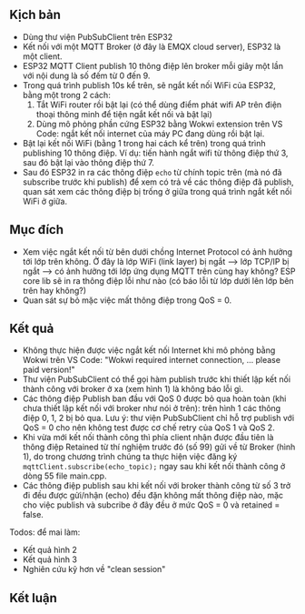 ## Kịch bản

- Dùng thư viện PubSubClient trên ESP32
- Kết nối với một MQTT Broker (ở đây là EMQX cloud server), ESP32 là một client. 
- ESP32 MQTT Client publish 10 thông điệp lên broker mỗi giây một lần với nội dung là số đếm từ 0 đến 9. 
- Trong quá trình publish 10s kể trên, sẽ ngắt kết nối WiFi của ESP32, bằng một trong 2 cách:
    1. Tắt WiFi router rồi bật lại (có thể dùng điểm phát wifi AP trên điện thoại thông minh để tiện ngắt kết nối và bật lại)
    2. Dùng mô phỏng phần cứng ESP32 bằng Wokwi extension trên VS Code: ngắt kết nối internet của máy PC đang dùng rồi bật lại. 
- Bật lại kết nối WiFi (bằng 1 trong hai cách kể trên) trong quá trình publishing 10 thông điệp. Ví dụ: tiến hành ngắt wifi từ thông điệp thứ 3, sau đó bật lại vào thông điệp thứ 7. 
- Sau đó ESP32 in ra các thông điệp `echo` từ chính topic trên (mà nó đã subscribe trước khi publish) để xem có trả về các thông điệp đã publish, quan sát xem các thông điệp bị trống ở giữa trong quá trình ngắt kết nối WiFi ở giữa.

## Mục đích 
- Xem việc ngắt kết nối từ bên dưới chồng Internet Protocol có ảnh hưởng tới lớp trên không. Ở đây là lớp WiFi (link layer) bị ngắt --> lớp TCP/IP bị ngắt --> có ảnh hưởng tới lớp ứng dụng MQTT trên cùng hay không? ESP core lib sẽ in ra thông điệp lỗi như nào (có báo lỗi từ lớp dưới lên lớp bên trên hay không?)
- Quan sát sự bỏ mặc việc mất thông điệp trong QoS = 0. 

## Kết quả
- Không thực hiện được việc ngắt kết nối Internet khi mô phỏng bằng Wokwi trên VS Code: "Wokwi required internet connection, ... please paid version!"
- Thư viện PubSubClient có thể gọi hàm publish trước khi thiết lập kết nối thành công với broker ở xa (xem hình 1) là không báo lỗi gì.
- Các thông điệp Publish ban đầu với QoS 0 được bỏ qua hoàn toàn (khi chưa thiết lập kết nối với broker như nói ở trên): trên hình 1 các thông điệp 0, 1, 2 bị bỏ qua. Lưu ý: thư viện PubSubClient chỉ hỗ trợ publish với QoS = 0 cho nên không test được cơ chế retry của QoS 1 và QoS 2.
- Khi vừa mới kết nối thành công thì phía client nhận được đầu tiên là thông điệp Retained từ thí nghiệm trước đó (số 99) gửi về từ Broker (hình 1), do trong chương trình chúng ta thực hiện việc đăng ký `mqttClient.subscribe(echo_topic);` ngay sau khi kết nối thành công ở dòng 55 file main.cpp.
- Các thông điệp publish sau khi kết nối với broker thành công từ số 3 trở đi đều được gửi/nhận (echo) đều đặn không mất thông điệp nào, mặc cho việc publish và subcribe ở đây đều ở mức QoS = 0 và retained = false. 

Todos: để mai làm:
- Kết quả hình 2
- Kết quả hình 3
- Nghiên cứu kỹ hơn về "clean session"

## Kết luận 


